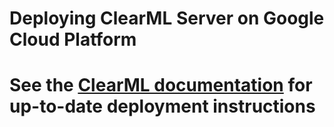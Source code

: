 # Deploying ClearML Server on Google Cloud Platform

# See the [ClearML documentation](https://clear.ml/docs/latest/docs/deploying_clearml/clearml_server_gcp) for up-to-date deployment instructions 
